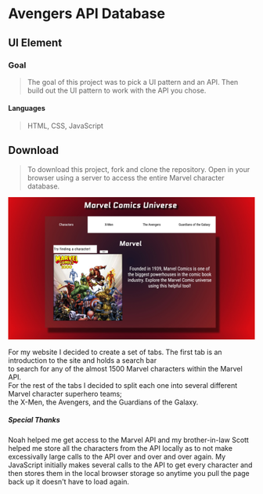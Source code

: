 # Avengers API Database

## UI Element
### **Goal**
>The goal of this project was to pick a UI pattern and an API. Then build out the UI pattern to work with the API you chose.


#### **Languages**
>HTML, CSS, JavaScript

## **Download**
>To download this project, fork and clone the repository. Open in your browser using a server to access the entire Marvel character database.

![img title](images/mysite1.jpg)  
  
For my website I decided to create a set of tabs. The first tab is an introduction to the site and holds a search bar  
to search for any of the almost 1500 Marvel characters within the Marvel API.  
For the rest of the tabs I decided to split each one into several different Marvel character superhero teams;  
the X-Men, the Avengers, and the Guardians of the Galaxy.  

##### Special Thanks
Noah helped me get access to the Marvel API and my brother-in-law Scott helped me store all the characters from the API locally
as to not make excessivally large calls to the API over and over and over again. My JavaScript initially makes several calls to the API
to get every character and then stores them in the local browser storage so anytime you pull the page back up it doesn't have to load again.
